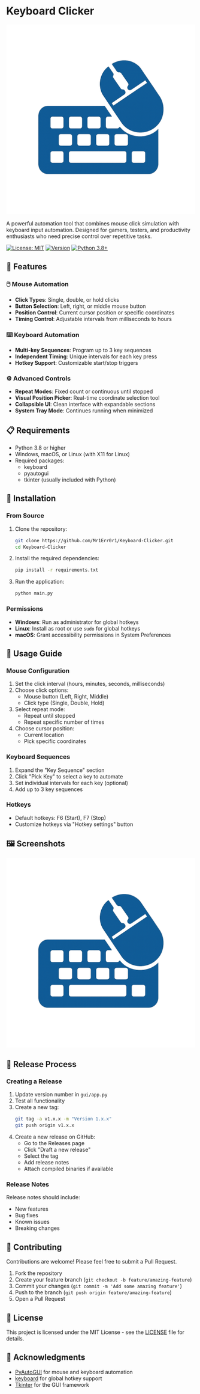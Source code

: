 # Keyboard Clicker

![Keyboard Clicker Logo](assets/keyboard+mous.png)

A powerful automation tool that combines mouse click simulation with keyboard input automation. Designed for gamers, testers, and productivity enthusiasts who need precise control over repetitive tasks.

[![License: MIT](https://img.shields.io/badge/License-MIT-blue.svg)](https://opensource.org/licenses/MIT)
[![Version](https://img.shields.io/badge/version-1.3.0-green.svg)](https://github.com/Mr1Err0r1/Keyboard-Clicker/releases)
[![Python 3.8+](https://img.shields.io/badge/python-3.8+-blue.svg)](https://www.python.org/downloads/)

## 🚀 Features

 
### 🖱️ Mouse Automation
- **Click Types**: Single, double, or hold clicks
- **Button Selection**: Left, right, or middle mouse button
- **Position Control**: Current cursor position or specific coordinates
- **Timing Control**: Adjustable intervals from milliseconds to hours

### ⌨️ Keyboard Automation
- **Multi-key Sequences**: Program up to 3 key sequences
- **Independent Timing**: Unique intervals for each key press
- **Hotkey Support**: Customizable start/stop triggers

### ⚙️ Advanced Controls
- **Repeat Modes**: Fixed count or continuous until stopped
- **Visual Position Picker**: Real-time coordinate selection tool
- **Collapsible UI**: Clean interface with expandable sections
- **System Tray Mode**: Continues running when minimized

## 📋 Requirements

- Python 3.8 or higher
- Windows, macOS, or Linux (with X11 for Linux)
- Required packages:
  - keyboard
  - pyautogui
  - tkinter (usually included with Python)

## 🔧 Installation

### From Source

1. Clone the repository:
   ```bash
   git clone https://github.com/Mr1Err0r1/Keyboard-Clicker.git
   cd Keyboard-Clicker
   ```

2. Install the required dependencies:
   ```bash
   pip install -r requirements.txt
   ```

3. Run the application:
   ```bash
   python main.py
   ```

### Permissions

- **Windows**: Run as administrator for global hotkeys
- **Linux**: Install as root or use `sudo` for global hotkeys
- **macOS**: Grant accessibility permissions in System Preferences

## 📖 Usage Guide

### Mouse Configuration

1. Set the click interval (hours, minutes, seconds, milliseconds)
2. Choose click options:
   - Mouse button (Left, Right, Middle)
   - Click type (Single, Double, Hold)
3. Select repeat mode:
   - Repeat until stopped
   - Repeat specific number of times
4. Choose cursor position:
   - Current location
   - Pick specific coordinates

### Keyboard Sequences

1. Expand the "Key Sequence" section
2. Click "Pick Key" to select a key to automate
3. Set individual intervals for each key (optional)
4. Add up to 3 key sequences

### Hotkeys

- Default hotkeys: F6 (Start), F7 (Stop)
- Customize hotkeys via "Hotkey settings" button

## 🖼️ Screenshots

![Main Interface](assets/keyboard+mous.png)

## 🔄 Release Process

### Creating a Release

1. Update version number in `gui/app.py`
2. Test all functionality
3. Create a new tag:
   ```bash
   git tag -a v1.x.x -m "Version 1.x.x"
   git push origin v1.x.x
   ```
4. Create a new release on GitHub:
   - Go to the Releases page
   - Click "Draft a new release"
   - Select the tag
   - Add release notes
   - Attach compiled binaries if available

### Release Notes

Release notes should include:
- New features
- Bug fixes
- Known issues
- Breaking changes

## 🤝 Contributing

Contributions are welcome! Please feel free to submit a Pull Request.

1. Fork the repository
2. Create your feature branch (`git checkout -b feature/amazing-feature`)
3. Commit your changes (`git commit -m 'Add some amazing feature'`)
4. Push to the branch (`git push origin feature/amazing-feature`)
5. Open a Pull Request

## 📄 License

This project is licensed under the MIT License - see the [LICENSE](LICENSE) file for details.

## 🙏 Acknowledgments

- [PyAutoGUI](https://pyautogui.readthedocs.io/) for mouse and keyboard automation
- [keyboard](https://github.com/boppreh/keyboard) for global hotkey support
- [Tkinter](https://docs.python.org/3/library/tkinter.html) for the GUI framework


